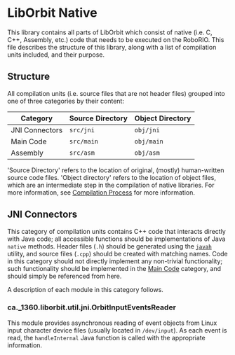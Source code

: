 # LibOrbit Native

This library contains all parts of LibOrbit which consist of native (i.e. C, C++, Assembly, etc.) code that needs to be executed on the RoboRIO. This file describes the structure of this library, along with a list of compilation units included, and their purpose.

## Structure

All compilation units (i.e. source files that are not header files) grouped into one of three categories by their content:

| Category       | Source Directory | Object Directory |
|----------------|------------------|------------------|
| JNI Connectors | `src/jni`        | `obj/jni`        |
| Main Code      | `src/main`       | `obj/main`       |
| Assembly       | `src/asm`        | `obj/asm`        |

'Source Directory' refers to the location of original, (mostly) human-written source code files. 'Object directory' refers to the location of object files, which are an intermediate step in the compilation of native libraries. For more information, see [Compilation Process](#compilation-process) for more information.

## JNI Connectors

This category of compilation units contains C++ code that interacts directly with Java code; all accessible functions should be implementations of Java `native` methods. Header files (`.h`) should be generated using the [`javah`](http://docs.oracle.com/javase/7/docs/technotes/tools/windows/javah.html) utility, and source files (`.cpp`) should be created with matching names. Code in this category should not directly implement any non-trivial functionality; such functionality should be implemented in the [Main Code](#main-code) category, and should simply be referenced from here.

A description of each module in this category follows.

### ca._1360.liborbit.util.jni.OrbitInputEventsReader

This module provides asynchronous reading of event objects from Linux input character device files (usually located in `/dev/input`). As each event is read, the `handleInternal` Java function is called with the appropriate information.
